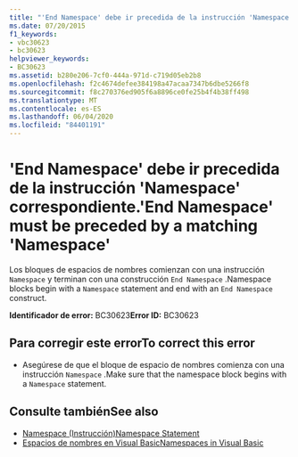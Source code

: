 ```yaml
---
title: "'End Namespace' debe ir precedida de la instrucción 'Namespace' correspondiente."
ms.date: 07/20/2015
f1_keywords:
- vbc30623
- bc30623
helpviewer_keywords:
- BC30623
ms.assetid: b280e206-7cf0-444a-971d-c719d05eb2b8
ms.openlocfilehash: f2c4674defee384198a47acaa7347b6dbe5266f8
ms.sourcegitcommit: f8c270376ed905f6a8896ce0fe25b4f4b38ff498
ms.translationtype: MT
ms.contentlocale: es-ES
ms.lasthandoff: 06/04/2020
ms.locfileid: "84401191"
---
```

# <a name="end-namespace-must-be-preceded-by-a-matching-namespace"></a><span data-ttu-id="98521-102">'End Namespace' debe ir precedida de la instrucción 'Namespace' correspondiente.</span><span class="sxs-lookup"><span data-stu-id="98521-102">'End Namespace' must be preceded by a matching 'Namespace'</span></span>
<span data-ttu-id="98521-103">Los bloques de espacios de nombres comienzan con una instrucción `Namespace` y terminan con una construcción `End Namespace` .</span><span class="sxs-lookup"><span data-stu-id="98521-103">Namespace blocks begin with a `Namespace` statement and end with an `End Namespace` construct.</span></span>  
  
 <span data-ttu-id="98521-104">**Identificador de error:** BC30623</span><span class="sxs-lookup"><span data-stu-id="98521-104">**Error ID:** BC30623</span></span>  
  
## <a name="to-correct-this-error"></a><span data-ttu-id="98521-105">Para corregir este error</span><span class="sxs-lookup"><span data-stu-id="98521-105">To correct this error</span></span>  
  
- <span data-ttu-id="98521-106">Asegúrese de que el bloque de espacio de nombres comienza con una instrucción `Namespace` .</span><span class="sxs-lookup"><span data-stu-id="98521-106">Make sure that the namespace block begins with a `Namespace` statement.</span></span>  
  
## <a name="see-also"></a><span data-ttu-id="98521-107">Consulte también</span><span class="sxs-lookup"><span data-stu-id="98521-107">See also</span></span>

- [<span data-ttu-id="98521-108">Namespace (Instrucción)</span><span class="sxs-lookup"><span data-stu-id="98521-108">Namespace Statement</span></span>](../language-reference/statements/namespace-statement.md)
- [<span data-ttu-id="98521-109">Espacios de nombres en Visual Basic</span><span class="sxs-lookup"><span data-stu-id="98521-109">Namespaces in Visual Basic</span></span>](../programming-guide/program-structure/namespaces.md)
